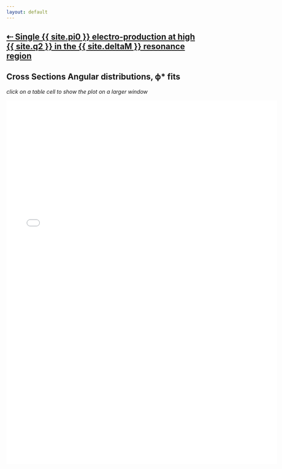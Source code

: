 ```yaml
---
layout: default
---
```




## [ &#8672; Single {{ site.pi0 }} electro-production at high {{ site.q2 }} in the {{ site.deltaM }} resonance region ](../../pi0_delta)


## Cross Sections Angular distributions, ϕ* fits

*click on a table cell to show the plot on a larger window*


<div style="margin-top:10px;">
     <iframe width="140%" height="950" src="{{ "/pi0_delta_distributions/cross_sections"  | prepend: site.mauriPlotsUrl }}/page.html" frameborder="0" ></iframe>
</div>